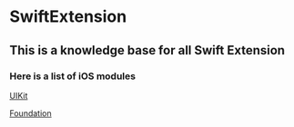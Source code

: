 # SwiftExtension

## This is a knowledge base for all Swift Extension

### Here is a list of iOS modules

[UIKit](http://example.com)

[Foundation](http://example.com)
